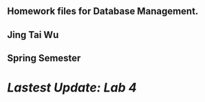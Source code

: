 ## **Homework files for Database Management.**
## **Jing Tai Wu**
## **Spring Semester**
# *Lastest Update: Lab 4*